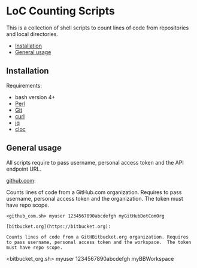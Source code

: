 LoC Counting Scripts
==================
This is a collection of shell scripts to count lines of code from repositories and local directories.

* [Installation](#installation)
* [General usage](#general-usage)

Installation
------------

Requirements:

* bash version 4+
* [Perl](https://www.perl.org/)
* [Git](https://git-scm.com/)
* [curl](https://curl.haxx.se)
* [jq](https://stedolan.github.io/jq/)
* [cloc](https://github.com/AlDanial/cloc)

General usage
-------------

All scripts require to pass username, personal access token and the API endpoint URL.

[github.com](https://github.com):

Counts lines of code from a GitHub.com organization.  Requires to pass username, personal access token and the organization.  The token must have repo scope.

```
<github_com.sh> myuser 1234567890abcdefgh myGitHubDotComOrg

[bitbucket.org](https://bitbucket.org):

Counts lines of code from a GitHBitbucket.org organization. Requires to pass username, personal access token and the workspace.  The token must have repo scope.

```
<bitbucket_org.sh> myuser 1234567890abcdefgh myBBWorkspace
